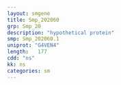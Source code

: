 ```yaml
---
layout: smgene
title: Smp_202060
grp: Smp_20
description: "hypothetical protein"
smp: Smp_202060.1
uniprot: "G4VEN4"
length:   177
cdd: "ns"
kk: ns
categories: sm
---
```

